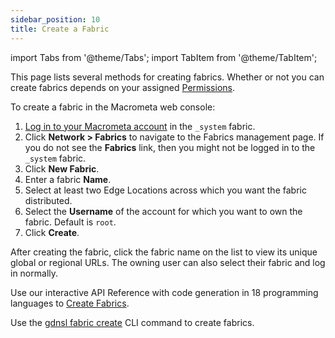 ```yaml
---
sidebar_position: 10
title: Create a Fabric
---
```


import Tabs from '@theme/Tabs';
import TabItem from '@theme/TabItem';

This page lists several methods for creating fabrics. Whether or not you can create fabrics depends on your assigned [Permissions](../account-management/permissions/index.md).

<Tabs groupId="operating-systems">
<TabItem value="console" label="Web Console">

To create a fabric in the Macrometa web console:

1. [Log in to your Macrometa account](https://auth.paas.macrometa.io/) in the `_system` fabric.
2. Click **Network > Fabrics** to navigate to the Fabrics management page. If you do not see the **Fabrics** link, then you might not be logged in to the `_system` fabric.
3. Click **New Fabric**.
4. Enter a fabric **Name**.
5. Select at least two Edge Locations across which you want the fabric distributed.
6. Select the **Username** of the account for which you want to own the fabric. Default is `root`.
7. Click **Create**.

After creating the fabric, click the fabric name on the list to view its unique global or regional URLs. The owning user can also select their fabric and log in normally.

</TabItem>
<TabItem value="api" label="REST API">

Use our interactive API Reference with code generation in 18 programming languages to [Create Fabrics](https://www.macrometa.com/docs/api#/operations/CreateGeo-fabric).

</TabItem>
<TabItem value="cli" label="CLI">

Use the [gdnsl fabric create](../cli/fabrics-cli#gdnsl-fabric-create) CLI command to create fabrics.

</TabItem>
</Tabs>
